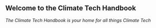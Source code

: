 ## Welcome to the Climate Tech Handbook

_The Climate Tech Handbook is your home for all things Climate Tech_
